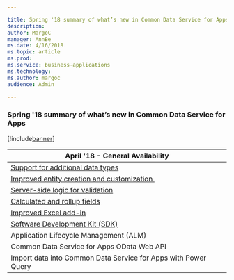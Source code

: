 ```yaml
---

title: Spring '18 summary of what’s new in Common Data Service for Apps
description: 
author: MargoC
manager: AnnBe
ms.date: 4/16/2018
ms.topic: article
ms.prod: 
ms.service: business-applications
ms.technology: 
ms.author: margoc
audience: Admin

---
```

### Spring '18 summary of what’s new in Common Data Service for Apps

[!include[banner](../../includes/banner.md)]




| April '18 - General Availability                                          |
|---------------------------------------------------------------------------|
| [Support for additional data types](support-for-additional-data-types.md)   |
| [Improved entity creation and customization ](improved-entity-creation-and-customization.md) |
| [Server-side logic for validation](server-side-logic-for-validation.md)               |
| [Calculated and rollup fields](calculated-and-rollup-fields.md)                   |
| [Improved Excel add-in](improved-excel-add-in.md)                          |
| [Software Development Kit (SDK)](software-development-kit-sdk.md)              |
| Application Lifecycle Management (ALM)                                    |
| Common Data Service for Apps OData Web API                                |
| Import data into Common Data Service for Apps with Power Query            |
